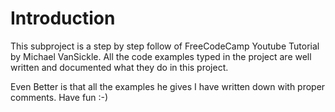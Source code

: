 # Introduction

This subproject is a step by step follow of FreeCodeCamp Youtube Tutorial by Michael VanSickle. All the code examples typed in the project are well written and documented what they do in this project.

Even Better is that all the examples he gives I have written down with proper comments. Have fun :-)